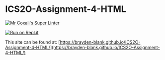 # ICS2O-Assignment-4-HTML

[![Mr Coxall's Super Linter](https://github.com/Brayden-Blank/ICS2O-Assignment-4-HTML/actions/workflows/main.yml/badge.svg)](https://github.com/Brayden-Blank/ICS2O-Assignment-4-HTML/actions/workflows/main.yml)

[![Run on Repl.it](https://repl.it/badge/github/<Brayden-Blank>/<ICS2O-Assignment-4-HTML>)](https://repl.it/github/<Brayden-Blank>/<ICS2O-Assignment-4-HTML>)

This site can be found at: [https://brayden-blank.github.io/ICS2O-Assignment-4-HTML/](https://brayden-blank.github.io/ICS2O-Assignment-4-HTML/)
